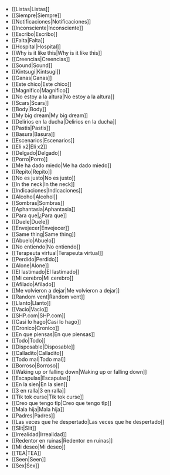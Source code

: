- [[Listas|Listas]]
- [[Siempre|Siempre]]
- [[Notificaciones|Notificaciones]]
- [[Inconsciente|Inconsciente]]
- [[Escribo|Escribo]]
- [[Falta|Falta]]
- [[Hospital|Hospital]]
- [[Why is it like this|Why is it like this]]
- [[Creencias|Creencias]]
- [[Sound|Sound]]
- [[Kintsugi|Kintsugi]]
- [[Ganas|Ganas]]
- [[Este chico|Este chico]]
- [[Magnifico|Magnifico]]
- [[No estoy a la altura|No estoy a la altura]]
- [[Scars|Scars]]
- [[Body|Body]]
- [[My big dream|My big dream]]
- [[Delirios en la ducha|Delirios en la ducha]]
- [[Pastis|Pastis]]
- [[Basura|Basura]]
- [[Escenarios|Escenarios]]
- [[Eli x2|Eli x2]]
- [[Delgado|Delgado]]
- [[Porro|Porro]]
- [[Me ha dado miedo|Me ha dado miedo]]
- [[Repito|Repito]]
- [[No es justo|No es justo]]
- [[In the neck|In the neck]]
- [[Indicaciones|Indicaciones]]
- [[Alcohol|Alcohol]]
- [[Sombras|Sombras]]
- [[Aphantasia|Aphantasia]]
- [[Para que|¿Para que]]           <!-- si tu archivo se llama literalmente "¿Para que".md, cambia la izquierda a ¿Para que -->
- [[Duele|Duele]]
- [[Envejecer|Envejecer]]
- [[Same thing|Same thing]]
- [[Abuelo|Abuelo]]
- [[No entiendo|No entiendo]]
- [[Terapeuta virtual|Terapeuta virtual]]
- [[Perdido|Perdido]]
- [[Alone|Alone]]
- [[El lastimado|El lastimado]]
- [[Mi cerebro|Mi cerebro]]
- [[Afilado|Afilado]]
- [[Me volvieron a dejar|Me volvieron a dejar]]
- [[Random vent|Random vent]]
- [[Llanto|Llanto]]
- [[Vacio|Vacio]]
- [[SHP.com|SHP.com]]
- [[Casi lo hago|Casi lo hago]]
- [[Cronico|Cronico]]
- [[En que piensas|En que piensas]]
- [[Todo|Todo]]
- [[Disposable|Disposable]]
- [[Calladito|Calladito]]
- [[Todo mal|Todo mal]]
- [[Borroso|Borroso]]
- [[Waking up or falling down|Waking up or falling down]]
- [[Escapulas|Escapulas]]
- [[En la sien|En la sien]]
- [[3 en ralla|3 en ralla]]
- [[Tik tok curse|Tik tok curse]]
- [[Creo que tengo tlp|Creo que tengo tlp]]
- [[Mala hija|Mala hija]]
- [[Padres|Padres]]
- [[Las veces que he despertado|Las veces que he despertado]]
- [[Slit|Slit]]
- [[Irrealidad|Irrealidad]]
- [[Redentor en ruinas|Redentor en ruinas]]
- [[Mi deseo|Mi deseo]]
- [[TEA|TEA]]
- [[Seen|Seen]]
- [[Sex|Sex]]
